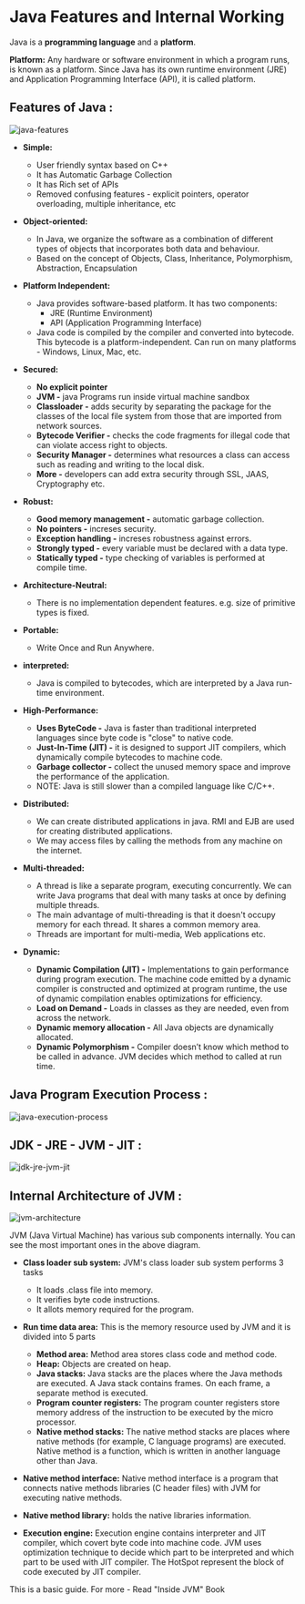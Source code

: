 # Java Features and Internal Working

Java is a **programming language** and a **platform**. 

**Platform:** Any hardware or software environment in which a program runs, is known as a platform. Since Java has its own runtime environment (JRE) and Application Programming Interface (API), it is called platform.

## Features of Java :

![java-features](https://user-images.githubusercontent.com/2780145/34343690-2fd47db0-e9ff-11e7-9630-75423dda7eaa.png)

- **Simple:**
  - User friendly syntax based on C++
  - It has Automatic Garbage Collection
  - It has Rich set of APIs 
  - Removed confusing features - explicit pointers, operator overloading, multiple inheritance, etc
 
- **Object-oriented:**
  - In Java, we organize the software as a combination of different types of objects that incorporates both data and behaviour.
  - Based on the concept of Objects, Class, Inheritance, Polymorphism, Abstraction, Encapsulation
  
- **Platform Independent:**
  - Java provides software-based platform. It has two components:
    - JRE (Runtime Environment)
    - API (Application Programming Interface)
  - Java code is compiled by the compiler and converted into bytecode. This bytecode is a platform-independent. Can run on many platforms - Windows, Linux, Mac, etc.
  
- **Secured:**
  - **No explicit pointer**
  - **JVM -** java Programs run inside virtual machine sandbox 
  - **Classloader -** adds security by separating the package for the classes of the local file system from those that are imported from network sources.
  - **Bytecode Verifier -** checks the code fragments for illegal code that can violate access right to objects.
  - **Security Manager -** determines what resources a class can access such as reading and writing to the local disk.
  - **More -** developers can add extra security through SSL, JAAS, Cryptography etc.
  
- **Robust:**
  - **Good memory management -** automatic garbage collection.
  - **No pointers -** increses security. 
  - **Exception handling -** increses robustness against errors.
  - **Strongly typed -** every variable must be declared with a data type.
  - **Statically typed -** type checking of variables is performed at compile time.
  
- **Architecture-Neutral:**
  - There is no implementation dependent features. e.g. size of primitive types is fixed.
  
- **Portable:**
  - Write Once and Run Anywhere.
   
- **interpreted:**
  - Java is compiled to bytecodes, which are interpreted by a Java run-time environment. 
  
- **High-Performance:**
  - **Uses ByteCode -** Java is faster than traditional interpreted languages since byte code is "close" to native code. 
  - **Just-In-Time (JIT) -** it is designed to support JIT compilers, which dynamically compile bytecodes to machine code. 
  - **Garbage collector -** collect the unused memory space and improve the performance of the application.
  - NOTE: Java is still slower than a compiled language like C/C++.
  
- **Distributed:**
  - We can create distributed applications in java. RMI and EJB are used for creating distributed applications.
  - We may access files by calling the methods from any machine on the internet.
  
- **Multi-threaded:**
  - A thread is like a separate program, executing concurrently. We can write Java programs that deal with many tasks at once by defining multiple threads.
  - The main advantage of multi-threading is that it doesn't occupy memory for each thread. It shares a common memory area.
  - Threads are important for multi-media, Web applications etc.
  
- **Dynamic:**
  - **Dynamic Compilation (JIT) -** Implementations to gain performance during program execution. The machine code emitted by a dynamic compiler is constructed and optimized at program runtime, the use of dynamic compilation enables optimizations for efficiency.
  - **Load on Demand -** Loads in classes as they are needed, even from across the network.
  - **Dynamic memory allocation -** All Java objects are dynamically allocated. 
  - **Dynamic Polymorphism -** Compiler doesn’t know which method to be called in advance. JVM decides which method to called at run time.

## Java Program Execution Process :

![java-execution-process](https://user-images.githubusercontent.com/2780145/34343683-d3aea7e0-e9fe-11e7-866d-26a8857e04c9.png)

## JDK - JRE - JVM - JIT :

![jdk-jre-jvm-jit](https://user-images.githubusercontent.com/2780145/34342877-771d2796-e9e4-11e7-9d18-98ed672a4b53.png)

## Internal Architecture of JVM :

![jvm-architecture](https://user-images.githubusercontent.com/2780145/34343635-f405f2f2-e9fc-11e7-9628-28992defdd0b.png)

JVM (Java Virtual Machine) has various sub components internally. You can see the most important ones in the above diagram.

- **Class loader sub system:** JVM's class loader sub system performs 3 tasks
  - It loads .class file into memory.
  - It verifies byte code instructions.
  - It allots memory required for the program.
  
- **Run time data area:** This is the memory resource used by JVM and it is divided into 5 parts
  - **Method area:** Method area stores class code and method code.
  - **Heap:** Objects are created on heap.
  - **Java stacks:** Java stacks are the places where the Java methods are executed. A Java stack contains frames. On each frame, a separate method is executed.
  - **Program counter registers:** The program counter registers store memory address of the instruction to be executed by the micro processor.
  - **Native method stacks:** The native method stacks are places where native methods (for example, C language programs) are executed. Native method is a function, which is written in another language other than Java.
  
-  **Native method interface:** Native method interface is a program that connects native methods libraries (C header files) with JVM for executing native methods.

- **Native method library:** holds the native libraries information.

- **Execution engine:** Execution engine contains interpreter and JIT compiler, which covert byte code into machine code. JVM uses optimization technique to decide which part to be interpreted and which part to be used with JIT compiler. The HotSpot represent the block of code executed by JIT compiler.

This is a basic guide. For more - Read "Inside JVM" Book
